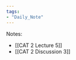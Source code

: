 ```yaml
---  
tags:  
- "Daily_Note"  
---  
```

  
Notes:  
- [[CAT 2 Lecture 5]]  
- [[CAT 2 Discussion 3]]  
